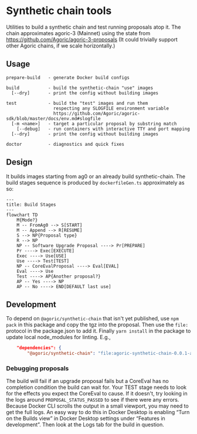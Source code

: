 # Synthetic chain tools

Utilities to build a synthetic chain and test running proposals atop it. The chain approximates agoric-3 (Mainnet) using the state from https://github.com/Agoric/agoric-3-proposals (It could trivially support other Agoric chains, if we scale horizontally.)

## Usage

```
prepare-build   - generate Docker build configs

build           - build the synthetic-chain "use" images
  [--dry]       - print the config without building images

test            - build the "test" images and run them
                  respecting any SLOGFILE environment variable
                  https://github.com/Agoric/agoric-sdk/blob/master/docs/env.md#slogfile
  [-m <name>]   - target a particular proposal by substring match
    [--debug]   - run containers with interactive TTY and port mapping
  [--dry]       - print the config without building images

doctor          - diagnostics and quick fixes
```

## Design

It builds images starting from ag0 or an already build synthetic-chain. The build stages sequence is produced by `dockerfileGen.ts` approximately as so:

```mermaid
---
title: Build Stages
---
flowchart TD
    M{Mode?}
    M -- FromAg0 --> S[START]
    M -- Append --> R[RESUME]
    S --> NP{Proposal type}
    R --> NP
    NP -- Software Upgrade Proposal ----> Pr[PREPARE]
    Pr ----> Exec[EXECUTE]
    Exec ----> Use[USE]
    Use ----> Test[TEST]
    NP -- CoreEvalProposal ----> Eval[EVAL]
    Eval ----> Use
    Test ----> AP{Another proposal?}
    AP -- Yes ----> NP
    AP -- No ----> END[DEFAULT last use]
```

## Development

To depend on `@agoric/synthetic-chain` that isn't yet published, use `npm pack` in this package and copy the tgz into the proposal. Then use the `file:` protocol in the package.json to add it. Finally `yarn install` in the package to update local node_modules for linting. E.g.,

```json
    "dependencies": {
        "@agoric/synthetic-chain": "file:agoric-synthetic-chain-0.0.1-alpha.tgz",
```

### Debugging proposals

The build will fail if an upgrade proposal fails but a CoreEval has no
completion condition the build can wait for. Your TEST stage needs to look for
the effects you expect the CoreEval to cause. If it doesn't, try looking in the
logs around `PROPOSAL_STATUS_PASSED` to see if there were any errors. Because
Docker CLI scrolls the output in a small viewport, you may need to get the full
logs. An easy way to do this in Docker Desktop is enabling “Turn on the Builds
view” in Docker Desktop settings under “Features in development”. Then look at
the Logs tab for the build in question.
